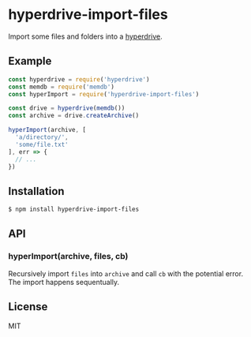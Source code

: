 
# hyperdrive-import-files

Import some files and folders into a [hyperdrive](https://github.com/mafintosh/hyperdrive).

## Example

```js
const hyperdrive = require('hyperdrive')
const memdb = require('memdb')
const hyperImport = require('hyperdrive-import-files')

const drive = hyperdrive(memdb())
const archive = drive.createArchive()

hyperImport(archive, [
  'a/directory/',
  'some/file.txt'
], err => {
  // ...
})
```

## Installation

```bash
$ npm install hyperdrive-import-files
```

## API

### hyperImport(archive, files, cb)

Recursively import `files` into `archive` and call `cb` with the potential error. The import happens sequentually.

## License

MIT
